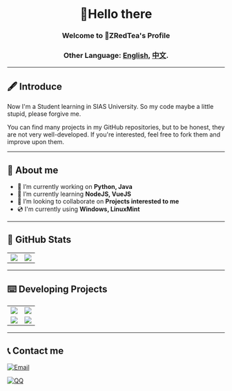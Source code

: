 
<div align="center" id="topic">

# 👋Hello there
### Welcome to 🍵ZRedTea's Profile
### **Other Language: [English](README.md), [中文](README_zh.md).**
</div>

---

## 🖋️ Introduce

Now I'm a Student learning in SIAS University. So my code maybe a little stupid, please forgive me.

You can find many projects in my GitHub repositories, but to be honest, they are not very well-developed. If you're interested, feel free to fork them and improve upon them.

---
## 📖 About me

- 🔭 I’m currently working on **Python, Java**
- 🌱 I’m currently learning **NodeJS, VueJS**
- 👯 I’m looking to collaborate on **Projects interested to me**
- 💿 I'm currently using **Windows, LinuxMint**

---
## 📶 GitHub Stats

<div align="center" class="stats">

<table>
  <tr>
    <td class="stats"><img src="https://github-readme-stats.vercel.app/api?username=Khimowski&show_icons=true&theme=vue&hide_border=true&locale=en" /></td>
    <td class="lang"><img src="https://github-readme-stats.vercel.app/api/top-langs/?username=Khimowski&layout=donut&theme=vue&hide_border=true&locale=en" /></td>
  </tr>
</table>

</div>

---
## ⌨️ Developing Projects

<table class="projects">
    <tr>
        <td>
            <a href="https://github.com/Khimowski/CSScript">
                <img src="https://github-readme-stats.vercel.app/api/pin/?username=Khimowski&repo=CSScript&theme=vue"/>
            </a>
        </td>
        <td>
            <a href="https://github.com/Khimowski/TeaMer">
                <img src="https://github-readme-stats.vercel.app/api/pin/?username=Khimowski&repo=TeaMer&theme=catppuccin_latte"/>
            </a>
        </td>
    </tr>
    <tr>
        <td>
            <a href="https://github.com/Khimowski/TeaWIKI">
                <img src="https://github-readme-stats.vercel.app/api/pin/?username=Khimowski&repo=TeaWIKI&theme=catppuccin_latte"/>
            </a>
        </td>
        <td>
            <a href="https://github.com/Khimowski/PinWebsite">
                <img src="https://github-readme-stats.vercel.app/api/pin/?username=Khimowski&repo=PinWebsite&theme=vue"/>
            </a>
        </td>
    </tr>
</table>

---
## 📞 Contact me


[![Email](https://img.shields.io/badge/Email-ZRedTea@Outlook.com-F0FFFF?style=for-the-badge&logo=gmail&logoColor=white)](mailto:ZRedTea@outlook.com)

[![QQ](https://img.shields.io/badge/qq-2655548416-FFFAFA?style=for-the-badge&logo=qq&logoColor=white)](https://qm.qq.com/cgi-bin/qm/qr?k=GaRP8IC5A3un0ZcdtDWssgras_tg4RYI)
